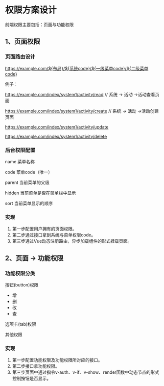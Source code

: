 # 权限方案设计

前端权限主要包括：页面与功能权限

## 1、页面权限

### 页面路由设计

https://example.com/${布局}/${系统code}/${一级菜单code}/${二级菜单code}

例子：

https://example.com/index/system1/activity/read // 系统 -> 活动 ->活动查看页面

https://example.com/index/system1/activity/create // 系统 -> 活动 ->活动创建页面

https://example.com/index/system1/activity/update

https://example.com/index/system1/activity/delete

### 后台权限配置

name 菜单名称

code 菜单code（唯一）

parent 当前菜单的父级

hidden 当前菜单是否在菜单栏中显示

sort 当前菜单显示的顺序

### 实现

1. 第一步配置用户拥有的页面权限。
2. 第二步通过接口拿到系统与菜单权限code。
2. 第三步通过Vue动态注册路由，异步加载组件的形式挂载页面。

## 2、页面 -> 功能权限

### 功能权限分类

按钮(button)权限

* 增
* 删
* 改
* 查

选项卡(tab)权限

其他权限

### 实现

1. 第一步配置功能权限及功能权限所对应的接口。
2. 第二步接口拿功能权限。
3. 第三步页面中通过指令v-auth、v-if、v-show、render函数中动态节点的形式控制按钮是否显示。
